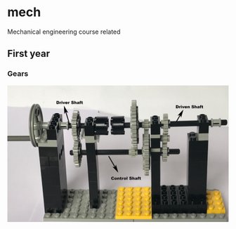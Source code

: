 # mech
Mechanical engineering course related

## First year
### Gears
[![Gears Explained](Gears/Project_Raw_Files/11.full-view.jpg)](https://youtu.be/xa-lm_tCLvA "Gears Explained")
